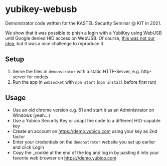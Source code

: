 # yubikey-webusb
Demonstrator code written for the KASTEL Security Seminar @ KIT in 2021.

We show that it was possible to phish a login with a YubiKey using WebUSB until Google denied HID access on WebUSB.
Of course, [this was not our idea](https://www.offensivecon.org/speakers/2018/markus-and-michele.html), but it was a nice challenge to reproduce it.

## Setup

1. Serve the files in `demonstrator` with a static HTTP-Server, e.g. http-server for nodejs
2. Run the app in `websocket` with `npm start` (`npm install` before first run)

## Usage
- Use an old chrome version e.g. 61 and start it as an Administrator on Windows (yeah...)
- Use a Yubico Security Key or adapt the code to a different HID-capable key
- Create an account on https://demo.yubico.com using your key as 2nd factor
- Enter your credentials on the `demonstrator` website you set up earlier and click Login
- Copy the _cookie at the end of the log and log in by pasting it into your favorite web browser on https://demo.yubico.com
